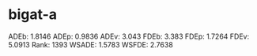 # bigat-a

ADEb: 1.8146
ADEp: 0.9836
ADEv: 3.043
FDEb: 3.383
FDEp: 1.7264
FDEv: 5.0913
Rank: 1393
WSADE: 1.5783
WSFDE: 2.7638